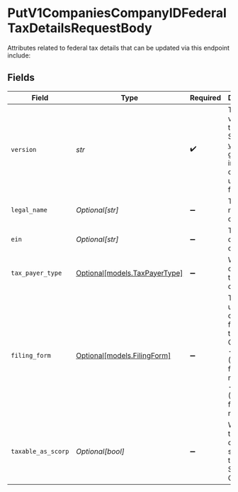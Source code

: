 # PutV1CompaniesCompanyIDFederalTaxDetailsRequestBody

Attributes related to federal tax details that can be updated via this endpoint include:


## Fields

| Field                                                                                                                                                                         | Type                                                                                                                                                                          | Required                                                                                                                                                                      | Description                                                                                                                                                                   |
| ----------------------------------------------------------------------------------------------------------------------------------------------------------------------------- | ----------------------------------------------------------------------------------------------------------------------------------------------------------------------------- | ----------------------------------------------------------------------------------------------------------------------------------------------------------------------------- | ----------------------------------------------------------------------------------------------------------------------------------------------------------------------------- |
| `version`                                                                                                                                                                     | *str*                                                                                                                                                                         | :heavy_check_mark:                                                                                                                                                            | The current version of the object. See the [versioning guide](https://docs.gusto.com/embedded-payroll/docs/versioning#object-layer) for information on how to use this field. |
| `legal_name`                                                                                                                                                                  | *Optional[str]*                                                                                                                                                               | :heavy_minus_sign:                                                                                                                                                            | The legal name of the company                                                                                                                                                 |
| `ein`                                                                                                                                                                         | *Optional[str]*                                                                                                                                                               | :heavy_minus_sign:                                                                                                                                                            | The EIN of of the company                                                                                                                                                     |
| `tax_payer_type`                                                                                                                                                              | [Optional[models.TaxPayerType]](../models/taxpayertype.md)                                                                                                                    | :heavy_minus_sign:                                                                                                                                                            | What type of tax entity the company is                                                                                                                                        |
| `filing_form`                                                                                                                                                                 | [Optional[models.FilingForm]](../models/filingform.md)                                                                                                                        | :heavy_minus_sign:                                                                                                                                                            | The form used by the company for federal tax filing. One of:<br/>- 941 (Quarterly federal tax return)<br/>- 944 (Annual federal tax return)                                   |
| `taxable_as_scorp`                                                                                                                                                            | *Optional[bool]*                                                                                                                                                              | :heavy_minus_sign:                                                                                                                                                            | Whether this company should be taxed as an S-Corporation                                                                                                                      |